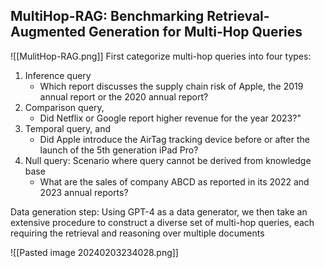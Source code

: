 ## MultiHop-RAG: Benchmarking Retrieval-Augmented Generation for Multi-Hop Queries


![[MulitHop-RAG.png]]
First categorize multi-hop queries into four types: 
1. Inference query
	- Which report discusses the supply chain risk of Apple, the 2019 annual report or the 2020 annual report?
2. Comparison query, 
	- Did Netflix or Google report higher revenue for the year 2023?"
3. Temporal query, and 
	- Did Apple introduce the AirTag tracking device before or after the launch of the 5th generation iPad Pro?
4. Null query: Scenario where query cannot be derived from knowledge base
	- What are the sales of company ABCD as reported in its 2022 and 2023 annual reports?

Data generation step:
Using GPT-4 as a data generator, we then take an extensive procedure to construct a diverse set of multi-hop queries, each requiring the retrieval and reasoning over multiple documents

![[Pasted image 20240203234028.png]]